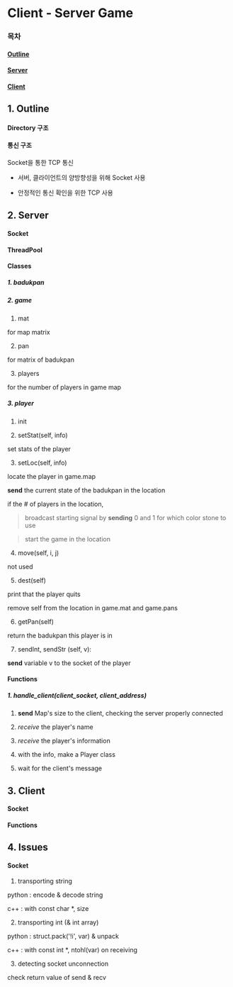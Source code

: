 # Client - Server Game

### 목차

#### [Outline](##1.-Outline)
#### [Server](##2.-Server)
#### [Client](##3.-Client)


## 1. Outline

#### Directory 구조

#### 통신 구조

Socket을 통한 TCP 통신

- 서버, 클라이언트의 양방향성을 위해 Socket 사용

- 안정적인 통신 확인을 위한 TCP 사용

## 2. Server

#### Socket

#### ThreadPool

#### Classes

##### 1. badukpan

##### 2. game

1. mat 

for map matrix

2. pan

 for matrix of badukpan

3. players

 for the number of players in game map

##### 3. player

1. init

2. setStat(self, info)

set stats of the player

3. setLoc(self, info)

locate the player in game.map

**send** the current state of the badukpan in the location

if the # of players in the location,

> broadcast starting signal by **sending**  0 and 1 for which color stone to use

> start the game in the location

4. move(self, i, j)

not used

5. dest(self)

print that the player quits

remove self from the location in game.mat and game.pans

6. getPan(self)

return the badukpan this player is in

7. sendInt, sendStr (self, v):

**send** variable v to the socket of the player



#### Functions

##### 1. handle_client(client_socket, client_address) 

1. **send** Map's size to the client, checking the server properly connected

2. *receive* the player's name

3. *receive* the player's information

4. with the info, make a Player class

5. wait for the client's message

## 3. Client 

#### Socket

#### Functions



## 4. Issues

#### Socket

1. transporting string

python : encode & decode string

c++ : with const char *, size

2. transporting int (& int array)

python : struct.pack('!i', var) & unpack

c++ : with const int *, ntohl(var) on receiving

3. detecting socket unconnection

check return value of send & recv

